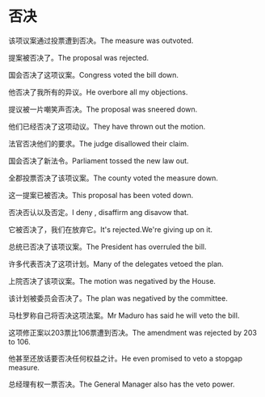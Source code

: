 # 否决

<p><span class="chinese">该项议案通过投票遭到否决。</span><span class="english">The measure was outvoted.</span></p>

<p><span class="chinese">提案被否决了。</span><span class="english">The proposal was rejected.</span></p>

<p><span class="chinese">国会否决了这项议案。</span><span class="english">Congress voted the bill down.</span></p>

<p><span class="chinese">他否决了我所有的异议。</span><span class="english">He overbore all my objections.</span></p>

<p><span class="chinese">提议被一片嘲笑声否决。</span><span class="english">The proposal was sneered down.</span></p>

<p><span class="chinese">他们已经否决了这项动议。</span><span class="english">They have thrown out the motion.</span></p>

<p><span class="chinese">法官否决他们的要求。</span><span class="english">The judge disallowed their claim.</span></p>

<p><span class="chinese">国会否决了新法令。</span><span class="english">Parliament tossed the new law out.</span></p>

<p><span class="chinese">全郡投票否决了该项议案。</span><span class="english">The county voted the measure down.</span></p>

<p><span class="chinese">这一提案已被否决。</span><span class="english">This proposal has been voted down.</span></p>

<p><span class="chinese">否决否认以及否定。</span><span class="english">I deny , disaffirm ang disavow that.</span></p>

<p><span class="chinese">它被否决了，我们在放弃它。</span><span class="english">It's rejected.We're giving up on it.</span></p>

<p><span class="chinese">总统已否决了该项议案。</span><span class="english">The President has overruled the bill.</span></p>

<p><span class="chinese">许多代表否决了这项计划。</span><span class="english">Many of the delegates vetoed the plan.</span></p>

<p><span class="chinese">上院否决了该项议案。</span><span class="english">The motion was negatived by the House.</span></p>

<p><span class="chinese">该计划被委员会否决了。</span><span class="english">The plan was negatived by the committee.</span></p>

<p><span class="chinese">马杜罗称自己将否决这项法案。</span><span class="english">Mr Maduro has said he will veto the bill.</span></p>

<p><span class="chinese">这项修正案以203票比106票遭到否决。</span><span class="english">The amendment was rejected by 203 to 106.</span></p>

<p><span class="chinese">他甚至还放话要否决任何权益之计。</span><span class="english">He even promised to veto a stopgap measure.</span></p>

<p><span class="chinese">总经理有权一票否决。</span><span class="english">The General Manager also has the veto power.</span></p>


